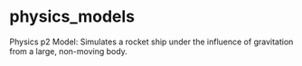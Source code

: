 # physics_models
Physics p2 Model:
Simulates a rocket ship under the influence of gravitation from a large, non-moving body.
